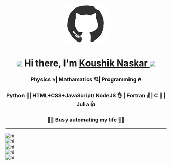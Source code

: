 <div align="center">
<img src="./va.gif" alt="GitHub Logo" width="125" height="125" />
</div>
<h1 align='center'> <img
src="https://github.com/blackcater/blackcater/raw/master/images/Hi.gif" height="30" /> Hi there, I'm <a href='https://koushikphy.github.io/'> Koushik Naskar </a> <img src="https://emojis.slackmojis.com/emojis/images/1531849430/4246/blob-sunglasses.gif?1531849430" width="30"/></h1>

<h3 align='center'>Physics ⭐| Mathamatics 💘| Programming 🔥</h3>
<h3 align='center'>Python 💪| HTML+CSS+JavaScript/ NodeJS 👌 | Fortran ✌️| C 🙏 | Julia 👍</h3>
<h3 align='center'>🕵️‍♂️ Busy automating my life 👨‍💻 </h3>  

----------------

![hi](https://komarev.com/ghpvc/?username=koushikphy)  
![hi](https://github-readme-stats.vercel.app/api?username=koushikphy&count_private=true&show_icons=true&theme=dark)  
![hi](https://github-readme-stats.vercel.app/api/wakatime?username=Koushik_Naskar&layout=compact&theme=dark)  
![hi](https://github-readme-stats.vercel.app/api/top-langs/?username=koushikphy&layout=compact&theme=dark)  
![hi](https://github-readme-streak-stats.herokuapp.com/?user=koushikphy&theme=dark)   
